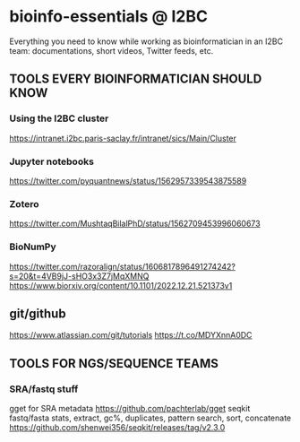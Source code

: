 # bioinfo-essentials @ I2BC

Everything you need to know while working as bioinformatician in an I2BC team: documentations, short videos, Twitter feeds, etc.

## TOOLS EVERY BIOINFORMATICIAN SHOULD KNOW

### Using the I2BC cluster
  https://intranet.i2bc.paris-saclay.fr/intranet/sics/Main/Cluster
  
### Jupyter notebooks
  https://twitter.com/pyquantnews/status/1562957339543875589

### Zotero
  https://twitter.com/MushtaqBilalPhD/status/1562709453996060673

### BioNumPy
  https://twitter.com/razoralign/status/1606817896491274242?s=20&t=4VB9jJ-sHO3x3Z7jMqXMNQ
  https://www.biorxiv.org/content/10.1101/2022.12.21.521373v1

## git/github
  https://www.atlassian.com/git/tutorials
  https://t.co/MDYXnnA0DC

## TOOLS FOR NGS/SEQUENCE TEAMS

### SRA/fastq stuff
  gget for SRA metadata
    https://github.com/pachterlab/gget
  seqkit fastq/fasta stats, extract, gc%, duplicates, pattern search, sort, concatenate 
    https://github.com/shenwei356/seqkit/releases/tag/v2.3.0
    
    
